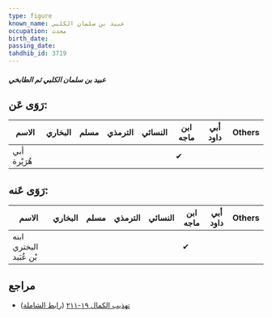 ```yaml
---
type: figure
known_name: عبيد بن سلمان الكلبي
occupation: محدث
birth_date:
passing_date:
tahdhib_id: 3719
---
```

##### عبيد بن سلمان الكلبي ثم الطابخي

## رَوَى عَن:
| الاسم        | البخاري | مسلم | الترمذي | النسائي | ابن ماجه | أبي داود | Others |
| ------------ | ------- | ---- | ------- | ------- | -------- | -------- | ------ |
| أبي هُرَيْرة |         |      |         |         | ✔        |          |        |
## رَوَى عَنه:
| الاسم                   | البخاري | مسلم | الترمذي | النسائي | ابن ماجه | أبي داود | Others |
| ----------------------- | ------- | ---- | ------- | ------- | -------- | -------- | ------ |
| ابنه البختري بْن عُبَيد |         |      |         |         | ✔        |          |        |
## مراجع
- [تهذيب الكمال ١٩-٢١١](obsidian://open?vault=Tahdhib-al-Kamal&file=Figures/٣٧١٩-عبيد%20بن%20سلمان%20الكلبي%20ثم%20الطابخي) ([رابط الشاملة](https://shamela.ws/book/3722/9785))